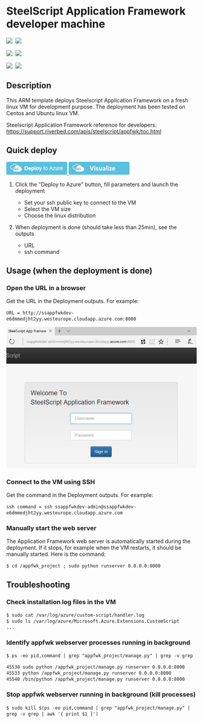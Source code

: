 # SteelScript Application Framework developer machine

<IMG SRC="https://azurequickstartsservice.blob.core.windows.net/badges/steelscript-appfwkdev-linux/PublicLastTestDate.svg" />&nbsp;
<IMG SRC="https://azurequickstartsservice.blob.core.windows.net/badges/steelscript-appfwkdev-linux/PublicDeployment.svg" />&nbsp;

<IMG SRC="https://azurequickstartsservice.blob.core.windows.net/badges/steelscript-appfwkdev-linux/FairfaxLastTestDate.svg" />&nbsp;
<IMG SRC="https://azurequickstartsservice.blob.core.windows.net/badges/steelscript-appfwkdev-linux/FairfaxDeployment.svg" />&nbsp;

<IMG SRC="https://azurequickstartsservice.blob.core.windows.net/badges/steelscript-appfwkdev-linux/BestPracticeResult.svg" />&nbsp;
<IMG SRC="https://azurequickstartsservice.blob.core.windows.net/badges/steelscript-appfwkdev-linux/CredScanResult.svg" />&nbsp;

## Description

This ARM template deploys Steelscript Application Framework on a fresh linux VM for development purpose. The deployment has been tested on Centos and Ubuntu linux VM.

Steelscript Application Framework reference for developers: https://support.riverbed.com/apis/steelscript/appfwk/toc.html

## Quick deploy

<a href="https://portal.azure.com/#create/Microsoft.Template/uri/https%3A%2F%2Fraw.githubusercontent.com%2Fazure%2Fazure-quickstart-templates%2Fmaster%2Fsteelscript-appfwkdev-linux%2Fazuredeploy.json" target="_blank">
    <img src="https://raw.githubusercontent.com/Azure/azure-quickstart-templates/master/1-CONTRIBUTION-GUIDE/images/deploytoazure.png"/>
</a>
<a href="http://armviz.io/#/?load=https%3A%2F%2Fraw.githubusercontent.com%2FAzure%2Fazure-quickstart-templates%2Fmaster%2Fsteelscript-appfwkdev-linux%2Fazuredeploy.json" target="_blank">
    <img src="https://raw.githubusercontent.com/Azure/azure-quickstart-templates/master/1-CONTRIBUTION-GUIDE/images/visualizebutton.png"/>
</a>

1. Click the "Deploy to Azure" button, fill parameters and launch the deployment
    * Set your ssh public key to connect to the VM
    * Select the VM size
    * Choose the linux distribution

2. When deployment is done (should take less than 25min), see the outputs
    * URL
    * ssh command

## Usage (when the deployment is done)

### Open the URL in a browser

Get the URL in the Deployment outputs. For example:
```
URL = http://ssappfwkdev-e6dmmedjht2yy.westeurope.cloudapp.azure.com:8000
```

![](images/appfwk-browser.png)

### Connect to the VM using SSH

Get the command in the Deployment outputs. For example:
```
ssh command = ssh ssappfwkdev-admin@ssappfwkdev-e6dmmedjht2yy.westeurope.cloudapp.azure.com
```

### Manually start the web server 
The Application Framework web server is automatically started during the deployment. 
If it stops, for example when the VM restarts, it should be manually started. Here is the command:

```
$ cd /appfwk_project ; sudo python runserver 0.0.0.0:8000 
```
    
## Troubleshooting

### Check installation log files in the VM

```
$ sudo cat /var/log/azure/custom-script/handler.log
$ sudo ls /var/log/azure/Microsoft.Azure.Extensions.CustomScript
...
```

### Identify appfwk webserver processes running in background

```
$ ps -eo pid,command | grep "appfwk_project/manage.py" | grep -v grep
```
```
45530 sudo python /appfwk_project/manage.py runserver 0.0.0.0:8000
45533 python /appfwk_project/manage.py runserver 0.0.0.0:8000
45540 /bin/python /appfwk_project/manage.py runserver 0.0.0.0:8000
```

### Stop appfwk webserver running in background (kill processes)
```
$ sudo kill $(ps -eo pid,command | grep "appfwk_project/manage.py" | grep -v grep | awk '{ print $1 }')
```

